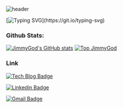 ![header](https://capsule-render.vercel.app/api?type=Waving&color=auto&height=300&section=header&text=The%20JimmyGod&fontSize=90)

[![Typing SVG](https://readme-typing-svg.demolab.com?font=Fira+Code&size=30&pause=1000&color=7C42F7&background=FFFFFF00&random=false&width=435&lines=Hello%2C+my+name+is+Jimmy!;My+dream+is...;The+best+programmer!)](https://git.io/typing-svg)

### Github Stats:

[![JimmyGod's GitHub stats](https://github-readme-stats.vercel.app/api?username=theJimmyGod&show_icons=true&theme=tokyonight)](https://github.com/anuraghazra/github-readme-stats)
[![Top JimmyGod](https://github-readme-stats.vercel.app/api/top-langs/?username=theJimmyGod&show_icons=true&theme=tokyonight)](https://github.com/anuraghazra/github-readme-stats)

### Link
  [![Tech Blog Badge](http://img.shields.io/badge/-Tech%20blog-black?style=flat-square&logo=github&link=https://TheJimmyGod.github.io/)](https://TheJimmyGod.github.io/)
	
  [![Linkedin Badge](https://img.shields.io/badge/-LinkedIn-blue?style=flat-square&logo=Linkedin&logoColor=white&link=https://www.linkedin.com/in/minjang-jin-475860179/)](https://www.linkedin.com/in/minjang-jin-475860179/)
	
  [![Gmail Badge](https://img.shields.io/badge/Gmail-d14836?style=flat-square&logo=Gmail&logoColor=white&link=mailto:minjang115@gmail.com)](mailto:minjang115@gmail.com)
